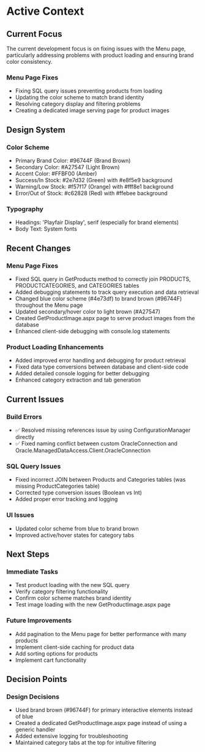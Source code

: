 # Active Context

## Current Focus
The current development focus is on fixing issues with the Menu page, particularly addressing problems with product loading and ensuring brand color consistency.

### Menu Page Fixes
- Fixing SQL query issues preventing products from loading
- Updating the color scheme to match brand identity
- Resolving category display and filtering problems
- Creating a dedicated image serving page for product images

## Design System

### Color Scheme
- Primary Brand Color: #96744F (Brand Brown)
- Secondary Color: #A27547 (Light Brown)
- Accent Color: #FFBF00 (Amber)
- Success/In Stock: #2e7d32 (Green) with #e8f5e9 background
- Warning/Low Stock: #f57f17 (Orange) with #fff8e1 background
- Error/Out of Stock: #c62828 (Red) with #ffebee background

### Typography
- Headings: 'Playfair Display', serif (especially for brand elements)
- Body Text: System fonts

## Recent Changes

### Menu Page Fixes
- Fixed SQL query in GetProducts method to correctly join PRODUCTS, PRODUCTCATEGORIES, and CATEGORIES tables
- Added debugging statements to track query execution and data retrieval
- Changed blue color scheme (#4e73df) to brand brown (#96744F) throughout the Menu page
- Updated secondary/hover color to light brown (#A27547)
- Created GetProductImage.aspx page to serve product images from the database
- Enhanced client-side debugging with console.log statements

### Product Loading Enhancements
- Added improved error handling and debugging for product retrieval
- Fixed data type conversions between database and client-side code
- Added detailed console logging for better debugging
- Enhanced category extraction and tab generation

## Current Issues

### Build Errors
- ✅ Resolved missing references issue by using ConfigurationManager directly
- ✅ Fixed naming conflict between custom OracleConnection and Oracle.ManagedDataAccess.Client.OracleConnection

### SQL Query Issues
- Fixed incorrect JOIN between Products and Categories tables (was missing ProductCategories table)
- Corrected type conversion issues (Boolean vs Int)
- Added proper error tracking and logging

### UI Issues
- Updated color scheme from blue to brand brown
- Improved active/hover states for category tabs

## Next Steps

### Immediate Tasks
- Test product loading with the new SQL query
- Verify category filtering functionality
- Confirm color scheme matches brand identity
- Test image loading with the new GetProductImage.aspx page

### Future Improvements
- Add pagination to the Menu page for better performance with many products
- Implement client-side caching for product data
- Add sorting options for products
- Implement cart functionality

## Decision Points

### Design Decisions
- Used brand brown (#96744F) for primary interactive elements instead of blue
- Created a dedicated GetProductImage.aspx page instead of using a generic handler
- Added extensive logging for troubleshooting
- Maintained category tabs at the top for intuitive filtering 